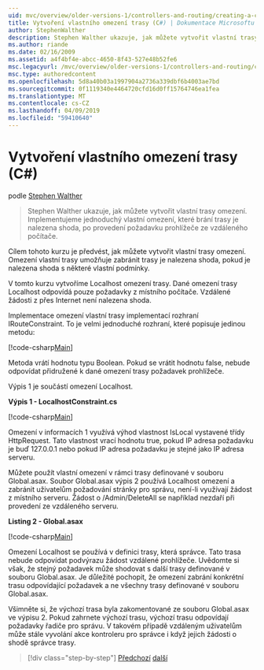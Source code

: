 ```yaml
---
uid: mvc/overview/older-versions-1/controllers-and-routing/creating-a-custom-route-constraint-cs
title: Vytvoření vlastního omezení trasy (C#) | Dokumentace Microsoftu
author: StephenWalther
description: Stephen Walther ukazuje, jak můžete vytvořit vlastní trasy omezení. Můžeme implementovat jednoduché vlastního omezení trasy brání odpovídající w...
ms.author: riande
ms.date: 02/16/2009
ms.assetid: a4f4bf4e-abcc-4650-8f43-527e48b52fe6
msc.legacyurl: /mvc/overview/older-versions-1/controllers-and-routing/creating-a-custom-route-constraint-cs
msc.type: authoredcontent
ms.openlocfilehash: 5d8a40b03a1997904a2736a339dbf6b4003ae7bd
ms.sourcegitcommit: 0f1119340e4464720cfd16d0ff15764746ea1fea
ms.translationtype: MT
ms.contentlocale: cs-CZ
ms.lasthandoff: 04/09/2019
ms.locfileid: "59410640"
---
```

# <a name="creating-a-custom-route-constraint-c"></a>Vytvoření vlastního omezení trasy (C#)

podle [Stephen Walther](https://github.com/StephenWalther)

> Stephen Walther ukazuje, jak můžete vytvořit vlastní trasy omezení. Implementujeme jednoduchý vlastní omezení, které brání trasy je nalezena shoda, po provedení požadavku prohlížeče ze vzdáleného počítače.


Cílem tohoto kurzu je předvést, jak můžete vytvořit vlastní trasy omezení. Omezení vlastní trasy umožňuje zabránit trasy je nalezena shoda, pokud je nalezena shoda s některé vlastní podmínky.

V tomto kurzu vytvoříme Localhost omezení trasy. Dané omezení trasy Localhost odpovídá pouze požadavky z místního počítače. Vzdálené žádosti z přes Internet není nalezena shoda.

Implementace omezení vlastní trasy implementací rozhraní IRouteConstraint. To je velmi jednoduché rozhraní, které popisuje jedinou metodu:

[!code-csharp[Main](creating-a-custom-route-constraint-cs/samples/sample1.cs)]

Metoda vrátí hodnotu typu Boolean. Pokud se vrátit hodnotu false, nebude odpovídat přidružené k dané omezení trasy požadavek prohlížeče.

Výpis 1 je součástí omezení Localhost.

**Výpis 1 - LocalhostConstraint.cs**

[!code-csharp[Main](creating-a-custom-route-constraint-cs/samples/sample2.cs)]

Omezení v informacích 1 využívá výhod vlastnost IsLocal vystavené třídy HttpRequest. Tato vlastnost vrací hodnotu true, pokud IP adresa požadavku je buď 127.0.0.1 nebo pokud IP adresa požadavku je stejné jako IP adresa serveru.

Můžete použít vlastní omezení v rámci trasy definované v souboru Global.asax. Soubor Global.asax výpis 2 používá Localhost omezení a zabránit uživatelům požadování stránky pro správu, není-li využívají žádost z místního serveru. Žádost o /Admin/DeleteAll se například nezdaří při provedení ze vzdáleného serveru.

**Listing 2 - Global.asax**

[!code-csharp[Main](creating-a-custom-route-constraint-cs/samples/sample3.cs)]

Omezení Localhost se používá v definici trasy, která správce. Tato trasa nebude odpovídat podvýrazu žádost vzdálené prohlížeče. Uvědomte si však, že stejný požadavek může shodovat s další trasy definované v souboru Global.asax. Je důležité pochopit, že omezení zabrání konkrétní trasu odpovídající požadavek a ne všechny trasy definované v souboru Global.asax.

Všimněte si, že výchozí trasa byla zakomentované ze souboru Global.asax ve výpisu 2. Pokud zahrnete výchozí trasu, výchozí trasu odpovídají požadavky řadiče pro správu. V takovém případě vzdáleným uživatelům může stále vyvolání akce kontroleru pro správce i když jejich žádosti o shodě správce trasy.

> [!div class="step-by-step"]
> [Předchozí](creating-a-route-constraint-cs.md)
> [další](asp-net-mvc-controller-overview-vb.md)

